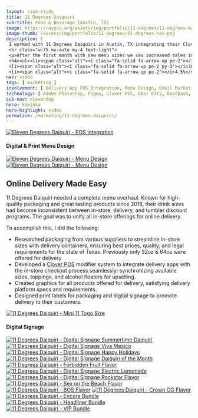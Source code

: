 ```yaml
---
layout: case-study
title: 11 Degrees Daiquiri
sub-title: Food & Beverage (Austin, TX)
image: https://raygun.org/assets/img/portfolio/11-degrees/11-degrees-mailchimp.jpg
image-thumb: /assets/img/portfolio/11-degrees/11-degrees-nav.png
description: |
 I worked with 11 Degrees Daiquiri in Austin, TX integrating their Clover POS system with Uber Eats, DoorDash and GrubHub. Working within their pre established brand guidelines I redesigned their print menu, and provided digital and print graphics for packaging, social media, and website promotions and managed their Mailchimp email marketing campaigns.
 <hr class="w-75 mx-auto my-4 text-light">
 <p>After the first month with new menu sizes we saw increased sales immediately:</p>
 <h4><ul><li><span class="alt"><i class="fa-solid fa-arrow-up pe-2"></i>44.3%</span> increase compared to last month</li>
 <li><span class="alt"><i class="fa-solid fa-arrow-up pe-2 py-3"></i>38%</span> increase in paid orders</li>
 <li><span class="alt"><i class="fa-solid fa-arrow-up pe-2"></i>4.5%</span> increase in average order amount</li></ul></h4>
nav: video
tags: [ marketing ]
involvement: [ Delivery App POS Integration, Menu Design, Email Marketing, Digital Signage, Sticker Design, Social Media ]
technology: [ Adobe Photoshop, Figma, Clover POS, Uber Eats, DoorDash, GrubHub, Filmora ]
sub-nav: elevendeg
hero: kominka
hero-highlight: video
permalink: /marketing/11-degrees-daiquiri/
---
```

<div class="container-fluid text-white elevendeg pt-5">
  <div class="container py-5">
    <div class="row g-5" id="trigger-1">
      <div class="col-lg-6 col-md-12" data-aos="fade-up" data-aos-anchor-placement="top-bottom" data-aos-anchor="#trigger-1" data-aos-once="true">  
        <a href="/assets/img/portfolio/11-degrees/11-degrees-clover.jpg" class="glightboxGallery"><img src="/assets/img/portfolio/11-degrees/11-degrees-clover.jpg" class="img-fluid cursor-zoom border border-5" alt="Eleven Degrees Daiquiri - POS Integration"></a>
        <div id="trigger-2">
        <h4 class="mt-5" data-aos="fade-up" data-aos-once="true" data-aos-anchor="#trigger-2">Digital & Print Menu Design</h4>
        <a href="/assets/img/portfolio/11-degrees/11-degrees-menu-1.jpg" class="glightboxGallery"><img src="/assets/img/portfolio/11-degrees/11-degrees-menu-1.jpg" class="img-fluid cursor-zoom border border-5 mb-5" alt="Eleven Degrees Daiquiri - Menu Design" data-aos="fade-up" data-aos-once="true" data-aos-anchor="#trigger-2"></a>
        <a href="/assets/img/portfolio/11-degrees/11-degrees-menu-2.jpg" class="glightboxGallery"><img src="/assets/img/portfolio/11-degrees/11-degrees-menu-2.jpg" class="img-fluid cursor-zoom border border-5" alt="Eleven Degrees Daiquiri - Menu Design" data-aos="fade-up" data-aos-once="true"></a>
        </div>
      </div>  
      <div class="col-lg-6 col-md-12" data-aos="fade-up" data-aos-anchor-placement="top-bottom" data-aos-anchor="#trigger-1" data-aos-once="true">
        <h2 class="elevendeg">Online Delivery Made Easy</h2>
        <p>11 Degrees Daiquiri needed a complete menu overhaul. Known for high-quality packaging and great tasting products since 2018, their drink sizes had become inconsistent between in-store, delivery, and tumbler discount programs. The goal was to unify all in-store offerings for online delivery.
        </p>
        <p class="my-5">To accomplish this, I did the following:</p>
        <p><ul class="pb-5">
          <li><i class="fas fa-location-crosshairs elevendeg pe-3"></i>Researched packaging from various suppliers to streamline in-store sizes with delivery containers, ensuring best prices, quality, and legal requirements for the state of Texas. Previously only 32oz & 64oz were offered for delivery</li>
          <li><i class="fas fa-location-crosshairs elevendeg pe-3"></i>Developed a <a href="https://www.clover.com/" target="_blank">Clover POS</a> modifier system to integrate delivery apps with the in-store checkout process seamlessly: synchronizing available sizes, toppings, and alcohol floaters for upselling.</li>
          <li><i class="fas fa-location-crosshairs elevendeg pe-3"></i>Created graphics for all products offered for delivery, satisfying delivery platform specs and requirements.</li>
          <li><i class="fas fa-location-crosshairs elevendeg pe-3"></i>Designed print labels for packaging and digital signage to promote delivery to their customers.</li>
        </ul></p>
        <p class="mt-5"><a href="/assets/img/portfolio/11-degrees/11-degrees-mini-11.jpg" class="glightboxGallery"><img src="/assets/img/portfolio/11-degrees/11-degrees-mini-11.jpg" class="img-fluid cursor-zoom border border-5" data-aos="fade-up" data-aos-once="true" alt="11 Degrees Daiquiri - Mini 11 Togo Size"></a></p>
      </div>
    </div>
  </div>
  <div class="container-fluid">
  <div class="row">
    <div class="col-12">
      <h4 data-aos="fade-up" data-aos-once="true" id="trigger-4" class="mt-5">Digital Signage</h4>
    </div>
  </div>
    <div class="row">
      <div class="col-sm-12 col-md-6">
      <a href="/assets/img/portfolio/11-degrees/11-degrees-summertime.jpg" class="glightboxGallery"><img src="/assets/img/portfolio/11-degrees/11-degrees-summertime.jpg" class="img-fluid cursor-zoom border border-5 mb-4" data-aos="fade-up" data-aos-once="true" alt="11 Degrees Daiquiri - Digital Signage Summertime Daiquiri"></a>
        <a href="/assets/img/portfolio/11-degrees/11-degrees-viva-mexico.jpg" class="glightboxGallery"><img src="/assets/img/portfolio/11-degrees/11-degrees-viva-mexico.jpg" class="img-fluid cursor-zoom border border-5 mb-4" data-aos="fade-up" data-aos-once="true" alt="11 Degrees Daiquiri - Digital Signage Viva Mexico"></a>
        <a href="/assets/img/portfolio/11-degrees/11-degrees-holidays.jpg" class="glightboxGallery"><img src="/assets/img/portfolio/11-degrees/11-degrees-holidays.jpg" class="img-fluid cursor-zoom border border-5 mb-4" data-aos="fade-up" data-aos-once="true" alt="11 Degrees Daiquiri - Digital Signage Happy Holidays"></a>
        <a href="/assets/img/portfolio/11-degrees/11-degrees-DOTM.jpg" class="glightboxGallery"><img src="/assets/img/portfolio/11-degrees/11-degrees-DOTM.jpg" class="img-fluid cursor-zoom border border-5 mb-4" data-aos="fade-up" data-aos-once="true" alt="11 Degrees Daiquiri - Digital Signage Daiquiri of the Month"></a>
        <a href="/assets/img/portfolio/11-degrees/Forbidden-Fruit-16_9.jpg" class="glightboxGallery"><img src="/assets/img/portfolio/11-degrees/Forbidden-Fruit-16_9.jpg" class="img-fluid cursor-zoom mb-4 border border-5" data-aos="fade-up" data-aos-once="true" alt="11 Degrees Daiquiri - Forbidden Fruit Flavor"></a>
      </div>
      <div class="col-sm-12 col-md-6">
        <a href="/assets/img/portfolio/11-degrees/electric-lemonade-16_9.jpg" class="glightboxGallery"><img src="/assets/img/portfolio/11-degrees/electric-lemonade-16_9.jpg" class="img-fluid cursor-zoom border border-5 mb-4" data-aos="fade-up" data-aos-once="true" alt="11 Degrees Daiquiri - Digital Signage Electric Lemonade"></a>
        <a href="/assets/img/portfolio/11-degrees/Rockstar-16_9.jpg" class="glightboxGallery"><img src="/assets/img/portfolio/11-degrees/Rockstar-16_9.jpg" class="img-fluid cursor-zoom border border-5 mb-4" data-aos="fade-up" data-aos-once="true" alt="11 Degrees Daiquiri - Digital Signage Rockstar Flavor"></a>
        <a href="/assets/img/portfolio/11-degrees/sex-on-the-beach-16_9.png" class="glightboxGallery"><img src="/assets/img/portfolio/11-degrees/sex-on-the-beach-16_9.png" class="img-fluid cursor-zoom border border-5 mb-4" data-aos="fade-up" data-aos-once="true" alt="11 Degrees Daiquiri - Sex on the Beach Flavor"></a>
        <a href="/assets/img/portfolio/11-degrees/bos-16_9.jpg" class="glightboxGallery"><img src="/assets/img/portfolio/11-degrees/bos-16_9.jpg" class="img-fluid cursor-zoom border border-5 mb-4" data-aos="fade-up" data-aos-once="true" alt="11 Degrees Daiquiri - BOS Flavor"></a>
        <a href="/assets/img/portfolio/11-degrees/DOTM-Crown-OG-16_9.jpg" class="glightboxGallery"><img src="/assets/img/portfolio/11-degrees/DOTM-Crown-OG-16_9.jpg" class="img-fluid cursor-zoom mb-4 border border-5" data-aos="fade-up" data-aos-once="true" alt="11 Degrees Daiquiri - Crown OG Flavor"></a>
        </div>
      </div>
    </div>
    <div class="row">
      <div class="col-4">
        <a href="/assets/img/portfolio/11-degrees/F1-Bundle-Encore-9x16.jpg" class="glightboxGallery"><img src="/assets/img/portfolio/11-degrees/F1-Bundle-Encore-9x16.jpg" class="img-fluid cursor-zoom mb-4 border border-5" data-aos="fade-up" data-aos-once="true" alt="11 Degrees Daiquiri - Encore Bundle"></a>
      </div>
      <div class="col-4">
        <a href="/assets/img/portfolio/11-degrees/F1-Bundle-Headliner-9x16.jpg" class="glightboxGallery"><img src="/assets/img/portfolio/11-degrees/F1-Bundle-Headliner-9x16.jpg" class="img-fluid cursor-zoom mb-4 border border-5" data-aos="fade-up" data-aos-once="true" alt="11 Degrees Daiquiri - Headliner Bundle"></a>
      </div>
      <div class="col-4">
        <a href="/assets/img/portfolio/11-degrees/F1-Bundle-Vip-9x16.jpg" class="glightboxGallery"><img src="/assets/img/portfolio/11-degrees/F1-Bundle-Vip-9x16.jpg" class="img-fluid cursor-zoom mb-4 border border-5" data-aos="fade-up" data-aos-once="true" alt="11 Degrees Daiquiri - VIP Bundle"></a>
      </div>
    </div>
  </div>
</div>